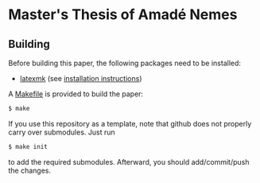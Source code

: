 # Master's Thesis of Amadé Nemes

## Building

Before building this paper, the following packages need to be installed:

- [latexmk]
  (see [installation instructions][install])

A [Makefile](Makefile) is provided to build the paper:

```sh
$ make
```

If you use this repository as a template, note that github does not properly
carry over submodules. Just run

```sh
$ make init
```

to add the required submodules. Afterward, you should add/commit/push the
changes.

[install]: https://latextools.readthedocs.io/en/latest/install/
[latexmk]: https://ctan.org/pkg/latexmk
[guide]: https://github.com/krr-up/latex-collaboration-guide
